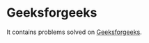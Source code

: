 # Geeksforgeeks

It contains problems solved on <a href="https://practice.geeksforgeeks.org/">Geeksforgeeks</a>.
